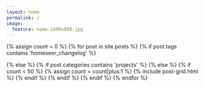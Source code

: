 ```yaml
---
layout: home
permalink: /
image:
  feature: home-1600x800.jpg
---
```



<div class="tiles">
{% assign count = 0 %}
{% for post in site.posts %}
  {% if post.tags contains 'homeseer_changelog' %}
  
  {% else %}
    {% if post.categories contains 'projects' %}
    {% else %}
      {% if count < 50 %}
        {% assign count = count|plus:1 %}
        {% include post-grid.html %}
      {% endif %}
    {% endif %}
  {% endif %}
{% endfor %}
</div><!-- /.tiles -->
